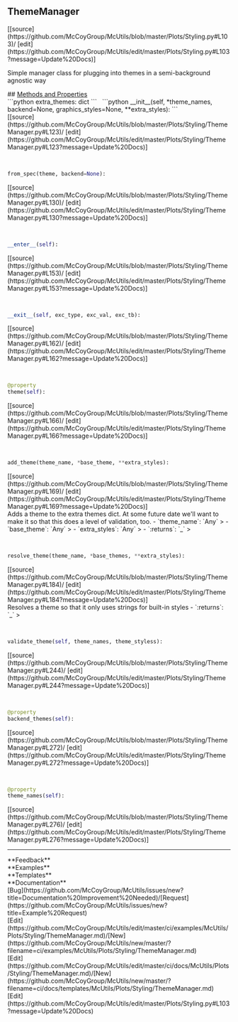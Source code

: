 ## <a id="McUtils.Plots.Styling.ThemeManager">ThemeManager</a> 

<div class="docs-source-link" markdown="1">
[[source](https://github.com/McCoyGroup/McUtils/blob/master/Plots/Styling.py#L103)/
[edit](https://github.com/McCoyGroup/McUtils/edit/master/Plots/Styling.py#L103?message=Update%20Docs)]
</div>

Simple manager class for plugging into themes in a semi-background agnostic way







<div class="collapsible-section">
 <div class="collapsible-section collapsible-section-header" markdown="1">
## <a class="collapse-link" data-toggle="collapse" href="#methods" markdown="1"> Methods and Properties</a> <a class="float-right" data-toggle="collapse" href="#methods"><i class="fa fa-chevron-down"></i></a>
 </div>
 <div class="collapsible-section collapsible-section-body collapse show" id="methods" markdown="1">
 ```python
extra_themes: dict
```
<a id="McUtils.Plots.Styling.ThemeManager.__init__" class="docs-object-method">&nbsp;</a> 
```python
__init__(self, *theme_names, backend=None, graphics_styles=None, **extra_styles): 
```
<div class="docs-source-link" markdown="1">
[[source](https://github.com/McCoyGroup/McUtils/blob/master/Plots/Styling/ThemeManager.py#L123)/
[edit](https://github.com/McCoyGroup/McUtils/edit/master/Plots/Styling/ThemeManager.py#L123?message=Update%20Docs)]
</div>


<a id="McUtils.Plots.Styling.ThemeManager.from_spec" class="docs-object-method">&nbsp;</a> 
```python
from_spec(theme, backend=None): 
```
<div class="docs-source-link" markdown="1">
[[source](https://github.com/McCoyGroup/McUtils/blob/master/Plots/Styling/ThemeManager.py#L130)/
[edit](https://github.com/McCoyGroup/McUtils/edit/master/Plots/Styling/ThemeManager.py#L130?message=Update%20Docs)]
</div>


<a id="McUtils.Plots.Styling.ThemeManager.__enter__" class="docs-object-method">&nbsp;</a> 
```python
__enter__(self): 
```
<div class="docs-source-link" markdown="1">
[[source](https://github.com/McCoyGroup/McUtils/blob/master/Plots/Styling/ThemeManager.py#L153)/
[edit](https://github.com/McCoyGroup/McUtils/edit/master/Plots/Styling/ThemeManager.py#L153?message=Update%20Docs)]
</div>


<a id="McUtils.Plots.Styling.ThemeManager.__exit__" class="docs-object-method">&nbsp;</a> 
```python
__exit__(self, exc_type, exc_val, exc_tb): 
```
<div class="docs-source-link" markdown="1">
[[source](https://github.com/McCoyGroup/McUtils/blob/master/Plots/Styling/ThemeManager.py#L162)/
[edit](https://github.com/McCoyGroup/McUtils/edit/master/Plots/Styling/ThemeManager.py#L162?message=Update%20Docs)]
</div>


<a id="McUtils.Plots.Styling.ThemeManager.theme" class="docs-object-method">&nbsp;</a> 
```python
@property
theme(self): 
```
<div class="docs-source-link" markdown="1">
[[source](https://github.com/McCoyGroup/McUtils/blob/master/Plots/Styling/ThemeManager.py#L166)/
[edit](https://github.com/McCoyGroup/McUtils/edit/master/Plots/Styling/ThemeManager.py#L166?message=Update%20Docs)]
</div>


<a id="McUtils.Plots.Styling.ThemeManager.add_theme" class="docs-object-method">&nbsp;</a> 
```python
add_theme(theme_name, *base_theme, **extra_styles): 
```
<div class="docs-source-link" markdown="1">
[[source](https://github.com/McCoyGroup/McUtils/blob/master/Plots/Styling/ThemeManager.py#L169)/
[edit](https://github.com/McCoyGroup/McUtils/edit/master/Plots/Styling/ThemeManager.py#L169?message=Update%20Docs)]
</div>
Adds a theme to the extra themes dict. At some future date we'll
want to make it so that this does a level of validation, too.
  - `theme_name`: `Any`
    > 
  - `base_theme`: `Any`
    > 
  - `extra_styles`: `Any`
    > 
  - `:returns`: `_`
    >


<a id="McUtils.Plots.Styling.ThemeManager.resolve_theme" class="docs-object-method">&nbsp;</a> 
```python
resolve_theme(theme_name, *base_themes, **extra_styles): 
```
<div class="docs-source-link" markdown="1">
[[source](https://github.com/McCoyGroup/McUtils/blob/master/Plots/Styling/ThemeManager.py#L184)/
[edit](https://github.com/McCoyGroup/McUtils/edit/master/Plots/Styling/ThemeManager.py#L184?message=Update%20Docs)]
</div>
Resolves a theme so that it only uses strings for built-in styles
  - `:returns`: `_`
    >


<a id="McUtils.Plots.Styling.ThemeManager.validate_theme" class="docs-object-method">&nbsp;</a> 
```python
validate_theme(self, theme_names, theme_styless): 
```
<div class="docs-source-link" markdown="1">
[[source](https://github.com/McCoyGroup/McUtils/blob/master/Plots/Styling/ThemeManager.py#L244)/
[edit](https://github.com/McCoyGroup/McUtils/edit/master/Plots/Styling/ThemeManager.py#L244?message=Update%20Docs)]
</div>


<a id="McUtils.Plots.Styling.ThemeManager.backend_themes" class="docs-object-method">&nbsp;</a> 
```python
@property
backend_themes(self): 
```
<div class="docs-source-link" markdown="1">
[[source](https://github.com/McCoyGroup/McUtils/blob/master/Plots/Styling/ThemeManager.py#L272)/
[edit](https://github.com/McCoyGroup/McUtils/edit/master/Plots/Styling/ThemeManager.py#L272?message=Update%20Docs)]
</div>


<a id="McUtils.Plots.Styling.ThemeManager.theme_names" class="docs-object-method">&nbsp;</a> 
```python
@property
theme_names(self): 
```
<div class="docs-source-link" markdown="1">
[[source](https://github.com/McCoyGroup/McUtils/blob/master/Plots/Styling/ThemeManager.py#L276)/
[edit](https://github.com/McCoyGroup/McUtils/edit/master/Plots/Styling/ThemeManager.py#L276?message=Update%20Docs)]
</div>
 </div>
</div>












---


<div markdown="1" class="text-secondary">
<div class="container">
  <div class="row">
   <div class="col" markdown="1">
**Feedback**   
</div>
   <div class="col" markdown="1">
**Examples**   
</div>
   <div class="col" markdown="1">
**Templates**   
</div>
   <div class="col" markdown="1">
**Documentation**   
</div>
   <div class="col" markdown="1">
   
</div>
   <div class="col" markdown="1">
   
</div>
   <div class="col" markdown="1">
   
</div>
</div>
  <div class="row">
   <div class="col" markdown="1">
[Bug](https://github.com/McCoyGroup/McUtils/issues/new?title=Documentation%20Improvement%20Needed)/[Request](https://github.com/McCoyGroup/McUtils/issues/new?title=Example%20Request)   
</div>
   <div class="col" markdown="1">
[Edit](https://github.com/McCoyGroup/McUtils/edit/master/ci/examples/McUtils/Plots/Styling/ThemeManager.md)/[New](https://github.com/McCoyGroup/McUtils/new/master/?filename=ci/examples/McUtils/Plots/Styling/ThemeManager.md)   
</div>
   <div class="col" markdown="1">
[Edit](https://github.com/McCoyGroup/McUtils/edit/master/ci/docs/McUtils/Plots/Styling/ThemeManager.md)/[New](https://github.com/McCoyGroup/McUtils/new/master/?filename=ci/docs/templates/McUtils/Plots/Styling/ThemeManager.md)   
</div>
   <div class="col" markdown="1">
[Edit](https://github.com/McCoyGroup/McUtils/edit/master/Plots/Styling.py#L103?message=Update%20Docs)   
</div>
   <div class="col" markdown="1">
   
</div>
   <div class="col" markdown="1">
   
</div>
   <div class="col" markdown="1">
   
</div>
</div>
</div>
</div>